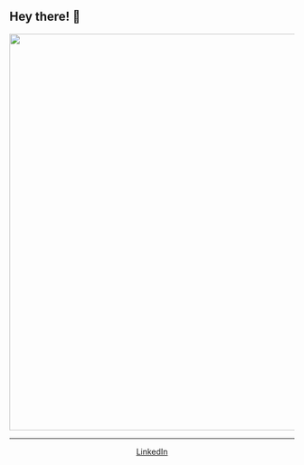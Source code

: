<h2> Hey there! 👋 </h2>
<p align="center">
<img src = "https://github-readme-streak-stats.herokuapp.com?user=rajatkoo&theme=material-palenight&hide_border=true&background=0E1218" width = 700>
</p>

---

<p align="center"> <a href="https://www.linkedin.com/in/7rajatgupta/">LinkedIn</a> </p>


<!--
**rajatkoo/rajatkoo** is a ✨ _special_ ✨ repository because its `README.md` (this file) appears on your GitHub profile.

Here are some ideas to get you started:

- 🔭 I’m currently working on ...
- 🌱 I’m currently learning ...
- 👯 I’m looking to collaborate on ...
- 🤔 I’m looking for help with ...
- 💬 Ask me about ...
- 📫 How to reach me: ...
- 😄 Pronouns: ...
- ⚡ Fun fact: ...
-->
